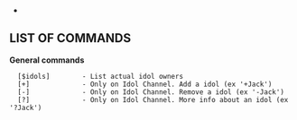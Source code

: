 -
**LIST OF COMMANDS**
-
**General commands**
```
  [$idols]        - List actual idol owners
  [+]             - Only on Idol Channel. Add a idol (ex '+Jack')
  [-]             - Only on Idol Channel. Remove a idol (ex '-Jack')
  [?]             - Only on Idol Channel. More info about an idol (ex '?Jack')
```
